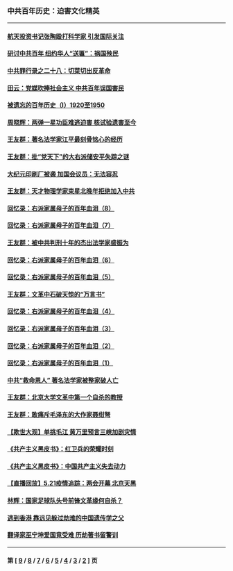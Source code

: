 ### 中共百年历史：迫害文化精英
---
#### [航天投资书记张陶殴打科学家 引发国际关注](../../pages/nf1176111/n13069132.md?07060430) 
#### [研讨中共百年 纽约华人“送匾”：祸国殃民](../../pages/nf1176111/n13057367.md?07060430) 
#### [中共罪行录之二十八：切菜切出反革命](../../pages/nf1176111/n13030600.md?07060430) 
#### [田云：党媒吹捧社会主义 中共百年误国害民](../../pages/nf1176111/n13006682.md?07060430) 
#### [被遗忘的百年历史（I）1920至1950](../../pages/nf1176111/n12986411.md?07060430) 
#### [周晓辉：两弹一星功臣难逃迫害 核试验遗害至今](../../pages/nf1176111/n12974997.md?07060430) 
#### [王友群：著名法学家江平最刻骨铭心的经历](../../pages/nf1176111/n12970787.md?07060430) 
#### [王友群：批“党天下”的大右派储安平失踪之谜](../../pages/nf1176111/n12954229.md?07060430) 
#### [大纪元印刷厂被袭 加国会议员：无法容忍](../../pages/nf1176111/n12883028.md?07060430) 
#### [王友群：天才物理学家束星北晚年拒绝加入中共](../../pages/nf1176111/n12792913.md?07060430) 
#### [回忆录：右派家属母子的百年血泪（8）](../../pages/nf1176111/n12706196.md?07060430) 
#### [回忆录：右派家属母子的百年血泪（7）](../../pages/nf1176111/n12706191.md?07060430) 
#### [王友群：被中共判刑十年的杰出法学家盛振为](../../pages/nf1176111/n12706141.md?07060430) 
#### [回忆录：右派家属母子的百年血泪（6）](../../pages/nf1176111/n12698863.md?07060430) 
#### [回忆录：右派家属母子的百年血泪（5）](../../pages/nf1176111/n12692515.md?07060430) 
#### [王友群：文革中石破天惊的“万言书”](../../pages/nf1176111/n12690994.md?07060430) 
#### [回忆录：右派家属母子的百年血泪（4）](../../pages/nf1176111/n12686410.md?07060430) 
#### [回忆录：右派家属母子的百年血泪（3）](../../pages/nf1176111/n12683820.md?07060430) 
#### [回忆录：右派家属母子的百年血泪（2）](../../pages/nf1176111/n12679738.md?07060430) 
#### [回忆录：右派家属母子的百年血泪（1）](../../pages/nf1176111/n12678112.md?07060430) 
#### [中共“救命恩人” 著名法学家被整家破人亡](../../pages/nf1176111/n12658168.md?07060430) 
#### [王友群：北京大学文革中第一个自杀的教授](../../pages/nf1176111/n12632697.md?07060430) 
#### [王友群：敢痛斥毛泽东的大作家聂绀弩](../../pages/nf1176111/n12384788.md?07060430) 
#### [【欺世大观】单挑毛江 黄万里预言三峡加剧灾情](../../pages/nf1176111/n12357101.md?07060430) 
#### [《共产主义黑皮书》：红卫兵的荣耀时刻](../../pages/nf1176111/n12190329.md?07060430) 
#### [《共产主义黑皮书》：中国共产主义失去动力](../../pages/nf1176111/n12168749.md?07060430) 
#### [【直播回放】5.21疫情追踪：两会开幕 北京天黑](../../pages/nf1176111/n12126358.md?07060430) 
#### [林辉：国家足球队头号前锋文革缘何自杀？](../../pages/nf1176111/n11648921.md?07060430) 
#### [逃到香港 靠远见躲过劫难的中国遗传学之父](../../pages/nf1176111/n11535984.md?07060430) 
#### [翻译家巫宁坤爱国竟受难 历劫著书留警训](../../pages/nf1176111/n11478084.md?07060430) 

---
#### 第 [ [9](./9.md?07060430) / [8](./8.md?07060430) / [7](./7.md?07060430) / [6](./6.md?07060430) / [5](./5.md?07060430) / [4](./4.md?07060430) / [3](./3.md?07060430) / [2](./2.md?07060430) ] 页
